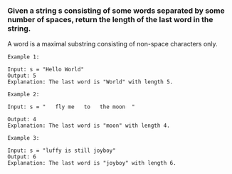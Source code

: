 ### Given a string s consisting of some words separated by some number of spaces, return the length of the last word in the string.

A word is a maximal substring consisting of non-space characters only.

```
Example 1:

Input: s = "Hello World"
Output: 5
Explanation: The last word is "World" with length 5.
```

```
Example 2:

Input: s = "   fly me   to   the moon  "
```

```
Output: 4
Explanation: The last word is "moon" with length 4.
```

```
Example 3:

Input: s = "luffy is still joyboy"
Output: 6
Explanation: The last word is "joyboy" with length 6. 
```
 

